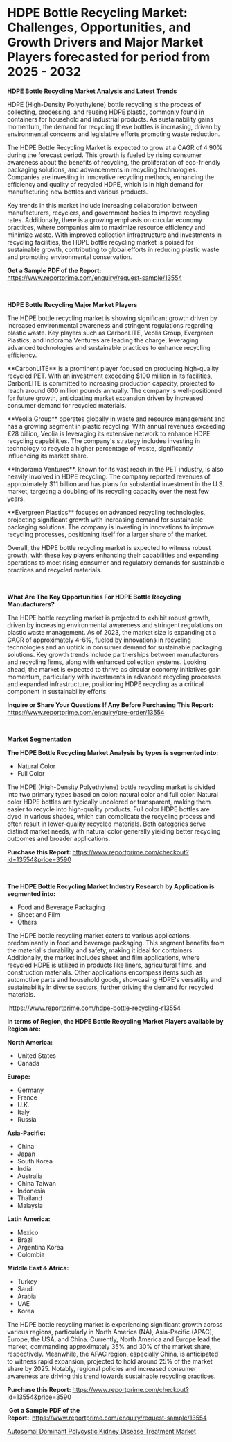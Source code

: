 <p><h1>HDPE Bottle Recycling Market: Challenges, Opportunities, and Growth Drivers and Major Market Players forecasted for period from 2025 - 2032</h1></p><p><strong>HDPE Bottle Recycling Market Analysis and Latest Trends</strong></p>
<p><p>HDPE (High-Density Polyethylene) bottle recycling is the process of collecting, processing, and reusing HDPE plastic, commonly found in containers for household and industrial products. As sustainability gains momentum, the demand for recycling these bottles is increasing, driven by environmental concerns and legislative efforts promoting waste reduction.</p><p>The HDPE Bottle Recycling Market is expected to grow at a CAGR of 4.90% during the forecast period. This growth is fueled by rising consumer awareness about the benefits of recycling, the proliferation of eco-friendly packaging solutions, and advancements in recycling technologies. Companies are investing in innovative recycling methods, enhancing the efficiency and quality of recycled HDPE, which is in high demand for manufacturing new bottles and various products.</p><p>Key trends in this market include increasing collaboration between manufacturers, recyclers, and government bodies to improve recycling rates. Additionally, there is a growing emphasis on circular economy practices, where companies aim to maximize resource efficiency and minimize waste. With improved collection infrastructure and investments in recycling facilities, the HDPE bottle recycling market is poised for sustainable growth, contributing to global efforts in reducing plastic waste and promoting environmental conservation.</p></p>
<p><strong>Get a Sample PDF of the Report:&nbsp;</strong> <a href="https://www.reportprime.com/enquiry/request-sample/13554?utm_campaign=3070&utm_medium=2&utm_source=Github&utm_content=ia&utm_term=20032025&utm_id=hdpe-bottle-recycling">https://www.reportprime.com/enquiry/request-sample/13554</a></p>
<p>&nbsp;</p>
<p><strong>HDPE Bottle Recycling Major Market Players</strong></p>
<p><p>The HDPE bottle recycling market is showing significant growth driven by increased environmental awareness and stringent regulations regarding plastic waste. Key players such as CarbonLITE, Veolia Group, Evergreen Plastics, and Indorama Ventures are leading the charge, leveraging advanced technologies and sustainable practices to enhance recycling efficiency.</p><p>**CarbonLITE** is a prominent player focused on producing high-quality recycled PET. With an investment exceeding $100 million in its facilities, CarbonLITE is committed to increasing production capacity, projected to reach around 600 million pounds annually. The company is well-positioned for future growth, anticipating market expansion driven by increased consumer demand for recycled materials.</p><p>**Veolia Group** operates globally in waste and resource management and has a growing segment in plastic recycling. With annual revenues exceeding €28 billion, Veolia is leveraging its extensive network to enhance HDPE recycling capabilities. The company's strategy includes investing in technology to recycle a higher percentage of waste, significantly influencing its market share.</p><p>**Indorama Ventures**, known for its vast reach in the PET industry, is also heavily involved in HDPE recycling. The company reported revenues of approximately $11 billion and has plans for substantial investment in the U.S. market, targeting a doubling of its recycling capacity over the next few years.</p><p>**Evergreen Plastics** focuses on advanced recycling technologies, projecting significant growth with increasing demand for sustainable packaging solutions. The company is investing in innovations to improve recycling processes, positioning itself for a larger share of the market.</p><p>Overall, the HDPE bottle recycling market is expected to witness robust growth, with these key players enhancing their capabilities and expanding operations to meet rising consumer and regulatory demands for sustainable practices and recycled materials.</p></p>
<p>&nbsp;</p>
<p><strong>What Are The Key Opportunities For HDPE Bottle Recycling Manufacturers?</strong></p>
<p><p>The HDPE bottle recycling market is projected to exhibit robust growth, driven by increasing environmental awareness and stringent regulations on plastic waste management. As of 2023, the market size is expanding at a CAGR of approximately 4-6%, fueled by innovations in recycling technologies and an uptick in consumer demand for sustainable packaging solutions. Key growth trends include partnerships between manufacturers and recycling firms, along with enhanced collection systems. Looking ahead, the market is expected to thrive as circular economy initiatives gain momentum, particularly with investments in advanced recycling processes and expanded infrastructure, positioning HDPE recycling as a critical component in sustainability efforts.</p></p>
<p><strong>Inquire or Share Your Questions If Any Before Purchasing This Report:</strong> <a href="https://www.reportprime.com/enquiry/pre-order/13554?utm_campaign=3070&utm_medium=2&utm_source=Github&utm_content=ia&utm_term=20032025&utm_id=hdpe-bottle-recycling">https://www.reportprime.com/enquiry/pre-order/13554</a></p>
<p>&nbsp;</p>
<p><strong>Market Segmentation</strong></p>
<p><strong>The HDPE Bottle Recycling Market Analysis by types is segmented into:</strong></p>
<p><ul><li>Natural Color</li><li>Full Color</li></ul></p>
<p><p>The HDPE (High-Density Polyethylene) bottle recycling market is divided into two primary types based on color: natural color and full color. Natural color HDPE bottles are typically uncolored or transparent, making them easier to recycle into high-quality products. Full color HDPE bottles are dyed in various shades, which can complicate the recycling process and often result in lower-quality recycled materials. Both categories serve distinct market needs, with natural color generally yielding better recycling outcomes and broader applications.</p></p>
<p><strong>Purchase this Report:&nbsp;</strong><a href="https://www.reportprime.com/checkout?id=13554&price=3590&utm_campaign=3070&utm_medium=2&utm_source=Github&utm_content=ia&utm_term=20032025&utm_id=hdpe-bottle-recycling">https://www.reportprime.com/checkout?id=13554&price=3590</a></p>
<p>&nbsp;</p>
<p><strong>The HDPE Bottle Recycling Market Industry Research by Application is segmented into:</strong></p>
<p><ul><li>Food and Beverage Packaging</li><li>Sheet and Film</li><li>Others</li></ul></p>
<p><p>The HDPE bottle recycling market caters to various applications, predominantly in food and beverage packaging. This segment benefits from the material's durability and safety, making it ideal for containers. Additionally, the market includes sheet and film applications, where recycled HDPE is utilized in products like liners, agricultural films, and construction materials. Other applications encompass items such as automotive parts and household goods, showcasing HDPE's versatility and sustainability in diverse sectors, further driving the demand for recycled materials.</p></p>
<p><a href="https://www.reportprime.com/hdpe-bottle-recycling-r13554?utm_campaign=3070&utm_medium=2&utm_source=Github&utm_content=ia&utm_term=20032025&utm_id=hdpe-bottle-recycling">&nbsp;https://www.reportprime.com/hdpe-bottle-recycling-r13554</a></p>
<p><strong>In terms of Region, the HDPE Bottle Recycling Market Players available by Region are:</strong></p>
<p>
    <p> <strong> North America: </strong>
        <ul>
            <li>United States</li>
            <li>Canada</li>
        </ul>
        </p> 
    <p> <strong> Europe: </strong>
        <ul>
            <li>Germany</li>
            <li>France</li>
            <li>U.K.</li>
            <li>Italy</li>
            <li>Russia</li>
        </ul>
        </p> 
    <p> <strong> Asia-Pacific: </strong>
        <ul>
            <li>China</li>
            <li>Japan</li>
            <li>South Korea</li>
            <li>India</li>
            <li>Australia</li>
            <li>China Taiwan</li>
            <li>Indonesia</li>
            <li>Thailand</li>
            <li>Malaysia</li>
        </ul>
        </p> 
    <p> <strong> Latin America: </strong>
        <ul>
            <li>Mexico</li>
            <li>Brazil</li>
            <li>Argentina Korea</li>
            <li>Colombia</li>
        </ul>
        </p> 
    <p> <strong> Middle East & Africa: </strong>
        <ul>
            <li>Turkey</li>
            <li>Saudi</li>
            <li>Arabia</li>
            <li>UAE</li>
            <li>Korea</li>
        </ul>
    </p>
    </p>
<p><p>The HDPE bottle recycling market is experiencing significant growth across various regions, particularly in North America (NA), Asia-Pacific (APAC), Europe, the USA, and China. Currently, North America and Europe lead the market, commanding approximately 35% and 30% of the market share, respectively. Meanwhile, the APAC region, especially China, is anticipated to witness rapid expansion, projected to hold around 25% of the market share by 2025. Notably, regional policies and increased consumer awareness are driving this trend towards sustainable recycling practices.</p></p>
<p><strong>Purchase this Report: </strong><a href="https://www.reportprime.com/checkout?id=13554&price=3590&utm_campaign=3070&utm_medium=2&utm_source=Github&utm_content=ia&utm_term=20032025&utm_id=hdpe-bottle-recycling">https://www.reportprime.com/checkout?id=13554&price=3590</a></p>
<p>&nbsp;<strong>Get a Sample PDF of the Report:&nbsp;&nbsp;</strong><a href="https://www.reportprime.com/enquiry/request-sample/13554?utm_campaign=3070&utm_medium=2&utm_source=Github&utm_content=ia&utm_term=20032025&utm_id=hdpe-bottle-recycling">https://www.reportprime.com/enquiry/request-sample/13554</a></p>
<p><strong></strong></p>
<p><p><a href="https://github.com/ivvrgibi/Market-Research-Report-List-1/blob/main/autosomal-dominant-polycystic-kidney-disease-treatment-market.md?utm_campaign=3070&utm_medium=2&utm_source=Github&utm_content=ia&utm_term=20032025&utm_id=hdpe-bottle-recycling">Autosomal Dominant Polycystic Kidney Disease Treatment Market</a></p></p>